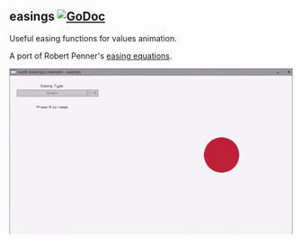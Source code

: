 ## easings [![GoDoc](https://godoc.org/github.com/TheCodeTherapy/graylib/easings?status.svg)](https://godoc.org/github.com/TheCodeTherapy/graylib/easings)

Useful easing functions for values animation.

A port of Robert Penner's [easing equations](http://robertpenner.com/easing/).

![Demo](../examples/easings/easings/easings.gif)
